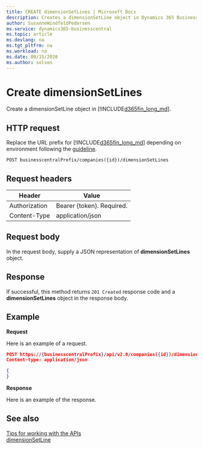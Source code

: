 ```yaml
---
title: CREATE dimensionSetLines | Microsoft Docs
description: Creates a dimensionSetLine object in Dynamics 365 Business Central.
author: SusanneWindfeldPedersen
ms.service: dynamics365-businesscentral
ms.topic: article
ms.devlang: na
ms.tgt_pltfrm: na
ms.workload: na
ms.date: 09/15/2020
ms.author: solsen
---
```


# Create dimensionSetLines
Create a dimensionSetLine object in [!INCLUDE[d365fin_long_md](../../includes/d365fin_long_md.md)].

## HTTP request
Replace the URL prefix for [!INCLUDE[d365fin_long_md](../../includes/d365fin_long_md.md)] depending on environment following the [guideline](../../v2.0/endpoints-apis-for-dynamics.md).
```
POST businesscentralPrefix/companies({id})/dimensionSetLines
```

## Request headers

|Header         |Value                    |
|---------------|-------------------------|
|Authorization  |Bearer {token}. Required.|
|Content-Type   |application/json         |

## Request body
In the request body, supply a JSON representation of **dimensionSetLines** object.

## Response
If successful, this method returns ```201 Created``` response code and a **dimensionSetLines** object in the response body.

## Example

**Request**

Here is an example of a request.

```json
POST https://{businesscentralPrefix}/api/v2.0/companies({id})/dimensionSetLines
Content-type: application/json

{
}
```

**Response**

Here is an example of the response. 


## See also
[Tips for working with the APIs](/dynamics365/business-central/dev-itpro/developer/devenv-connect-apps-tips)     
[dimensionSetLine](../resources/dynamics_dimensionSetLine.md)  
<!--links-->

